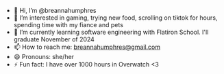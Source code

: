 - 👋 Hi, I’m @breannahumphres
- 👀 I’m interested in gaming, trying new food, scrolling on tiktok for hours, spending time with my fiance and pets
- 🌱 I’m currently learning software engineering with Flatiron School. I'll graduate November of 2024
- 📫 How to reach me: breannahumphres@gmail.com
- 😄 Pronouns: she/her
- ⚡ Fun fact: I have over 1000 hours in Overwatch <3


<!---
breannahumphres/breannahumphres is a ✨ special ✨ repository because its `README.md` (this file) appears on your GitHub profile.
You can click the Preview link to take a look at your changes.
--->
